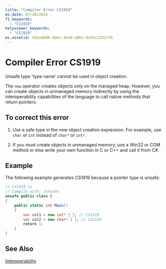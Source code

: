 ```yaml
---
title: "Compiler Error CS1919"
ms.date: 07/20/2015
f1_keywords: 
  - "CS1919"
helpviewer_keywords: 
  - "CS1919"
ms.assetid: 5d1e468b-ddec-4edd-a8b1-9c65c2332778
---
```

# Compiler Error CS1919
Unsafe type 'type name' cannot be used in object creation.  
  
 The `new` operator creates objects only on the managed heap. However, you can create objects in unmanaged memory indirectly by using the interoperability capabilities of the language to call native methods that return pointers.  
  
## To correct this error  
  
1. Use a safe type in the new object creation expression. For example, use `char` or `int` instead of `char*` or `int*`.  
  
2. If you must create objects in unmanaged memory, use a Win32 or COM method or else write your own function in C or C++ and call it from C#.  
  
## Example  
 The following example generates CS1919 because a pointer type is unsafe:  
  
```csharp  
// cs1919.cs  
// Compile with: /unsafe  
unsafe public class C  
{  
    public static int Main()  
    {  
        var col1 = new int* { }; // CS1919  
        var col2 = new char* { }; // CS1919  
        return 1;  
    }  
}  
```  
  
## See Also  
 [Interoperability](../../../csharp/programming-guide/interop/index.md)
